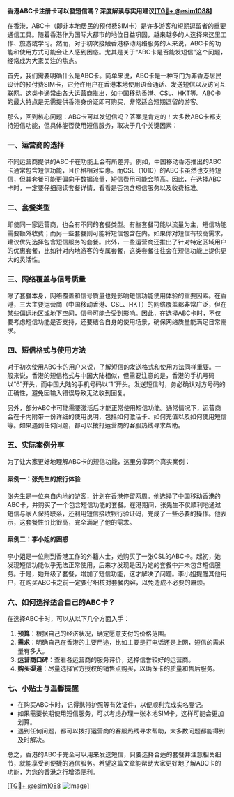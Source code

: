 **香港ABC卡注册卡可以發短信嗎？深度解读与实用建议[[TG💪+ @esim1088](https://t.me/s/esim1088)]**

在香港，ABC卡（即非本地居民的预付费SIM卡）是许多游客和短期逗留者的重要通信工具。随着香港作为国际大都市的地位日益巩固，越来越多的人选择来这里工作、旅游或学习。然而，对于初次接触香港移动网络服务的人来说，ABC卡的功能和使用方式可能会让人感到困惑。尤其是关于“ABC卡是否能发短信”这个问题，经常成为大家关注的焦点。

首先，我们需要明确什么是ABC卡。简单来说，ABC卡是一种专门为非香港居民设计的预付费SIM卡，它允许用户在香港本地使用语音通话、发送短信以及访问互联网。这类卡通常由各大运营商推出，如中国移动香港、CSL、HKT等。ABC卡的最大特点是无需提供香港身份证即可购买，非常适合短期逗留的游客。

那么，回到核心问题：ABC卡可以发短信吗？答案是肯定的！大多数ABC卡都支持短信功能，但具体能否使用短信服务，取决于几个关键因素：

### 一、运营商的选择

不同运营商提供的ABC卡在功能上会有所差异。例如，中国移动香港推出的ABC卡通常包含短信功能，且价格相对实惠。而CSL（1010）的ABC卡虽然也支持短信，但其套餐可能更偏向于数据流量，短信费用可能会稍高。因此，在选择ABC卡时，一定要仔细阅读套餐详情，看看是否包含短信服务以及收费标准。

### 二、套餐类型

即使同一家运营商，也会有不同的套餐类型。有些套餐可能以流量为主，短信功能需要额外收费；而另一些套餐则可能将短信包含在内。如果你对短信有较高需求，建议优先选择包含短信服务的套餐。此外，一些运营商还推出了针对特定区域用户的优惠套餐，比如针对内地游客的专属套餐，这类套餐往往会在短信功能上提供更大的灵活性。

### 三、网络覆盖与信号质量

除了套餐本身，网络覆盖和信号质量也是影响短信功能使用体验的重要因素。在香港，三大主要运营商（中国移动香港、CSL、HKT）的网络覆盖都非常广泛，但在某些偏远地区或地下空间，信号可能会受到影响。因此，在选择ABC卡时，不仅要考虑短信功能是否支持，还要结合自身的使用场景，确保网络质量能满足日常需求。

### 四、短信格式与使用方法

对于初次使用ABC卡的用户来说，了解短信的发送格式和使用方法同样重要。一般来说，香港的短信格式与中国大陆相似，但需要注意的是，香港的手机号码以“6”开头，而中国大陆的手机号码以“1”开头。发送短信时，务必确认对方号码的正确性，避免因输入错误导致无法收到回复。

另外，部分ABC卡可能需要激活后才能正常使用短信功能。通常情况下，运营商会在卡内附带一份详细的使用说明，包括如何激活卡、如何充值以及如何使用短信等。如果遇到任何问题，都可以拨打运营商的客服热线寻求帮助。

### 五、实际案例分享

为了让大家更好地理解ABC卡的短信功能，这里分享两个真实案例：

#### 案例一：张先生的旅行体验

张先生是一位来自内地的游客，计划在香港停留两周。他选择了中国移动香港的ABC卡，并购买了一个包含短信功能的套餐。在港期间，张先生不仅顺利地通过短信与家人保持联系，还利用短信接收银行验证码，完成了一些必要的操作。他表示，这套餐性价比很高，完全满足了他的需求。

#### 案例二：李小姐的困惑

李小姐是一位刚到香港工作的外籍人士，她购买了一张CSL的ABC卡。起初，她发现短信功能似乎无法正常使用，后来才发现是因为她的套餐中并未包含短信服务。于是，她升级了套餐，增加了短信功能，这才解决了问题。李小姐提醒其他用户，在购买ABC卡之前一定要仔细核对套餐内容，以免造成不必要的麻烦。

### 六、如何选择适合自己的ABC卡？

在选择ABC卡时，可以从以下几个方面入手：

1. **预算**：根据自己的经济状况，确定愿意支付的价格范围。
2. **需求**：明确自己在香港的主要用途，比如主要是打电话还是上网，短信的需求量有多大。
3. **运营商口碑**：查看各运营商的服务评价，选择信誉较好的运营商。
4. **购买渠道**：尽量选择官方授权的销售点购买，以确保卡的质量和售后服务。

### 七、小贴士与温馨提醒

- 在购买ABC卡时，记得携带护照等有效证件，以便顺利完成实名登记。
- 如果需要长期使用短信服务，可以考虑办理一张本地SIM卡，这样可能会更加划算。
- 遇到任何问题，都可以拨打运营商的客服热线寻求帮助，大多数问题都能得到及时解决。

总之，香港的ABC卡完全可以用来发送短信，只要选择合适的套餐并注意相关细节，就能享受到便捷的通信服务。希望这篇文章能帮助大家更好地了解ABC卡的功能，为您的香港之行增添便利。

[[TG💪+ @esim1088](https://t.me/s/esim1088) ![Image](https://i.postimg.cc/4NQfJmqS/Snipaste-2025-05-13-00-14-12.png)]